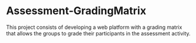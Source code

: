 # Assessment-GradingMatrix
This project consists of developing a web platform with a grading matrix that allows the groups to grade their participants in the assessment activity.